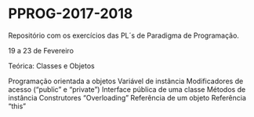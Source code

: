 # PPROG-2017-2018

Repositório com os exercícios das PL´s de Paradigma de Programação.

19 a 23 de Fevereiro

Teórica: Classes e Objetos

Programação orientada a objetos
Variável de instância
Modificadores de acesso (“public” e “private”)
Interface pública de uma classe
Métodos de instância
Construtores
“Overloading”
Referência de um objeto
Referência “this”
